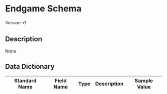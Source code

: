 # Endgame Schema
###### Version: 0

## Description
None

## Data Dictionary
|Standard Name|Field Name|Type|Description|Sample Value|
|---|---|---|---|---|
